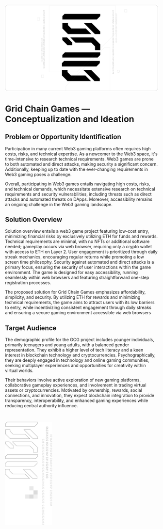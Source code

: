 ![Grid Chain Games Banner](https://github.com/ATrnd/GridChainGames/blob/main/_img/GCG_banner_0.1.png?raw=true)

# Grid Chain Games — Conceptualization and Ideation

## Problem or Opportunity Identification

Participation in many current Web3 gaming platforms often requires high costs, risks, and technical expertise.
As a newcomer to the Web3 space, it's time-intensive to research technical requirements.
Web3 games are prone to both automated and direct attacks, making security a significant concern.
Additionally, keeping up to date with the ever-changing requirements in Web3 gaming poses a challenge.

Overall, participating in Web3 games entails navigating high costs, risks, and technical demands,
which necessitate extensive research on technical requirements and security vulnerabilities,
including threats such as direct attacks and automated threats on DApps.
Moreover, accessibility remains an ongoing challenge in the Web3 gaming landscape.

## Solution Overview

Solution overview entails a web3 game project featuring low-cost entry, minimizing financial risks by exclusively utilizing ETH for funds and rewards.
Technical requirements are minimal, with no NFTs or additional software needed; gameplay occurs via web browser, requiring only a crypto wallet with access to ETH on Layer 2.
User engagement is prioritized through daily streak mechanics, encouraging regular returns while promoting a low screen time philosophy.
Security against automated and direct attacks is a primary focus, ensuring the security of user interactions within the game environment.
The game is designed for easy accessibility, running seamlessly within web browsers and featuring straightforward one-step registration processes.

The proposed solution for Grid Chain Games emphasizes affordability, simplicity, and security.
By utilizing ETH for rewards and minimizing technical requirements, the game aims to attract users with its low barriers to entry,
while incentivizing consistent engagement through daily streaks and ensuring a secure gaming environment accessible via web browsers

## Target Audience

The demographic profile for the GCG project includes younger individuals, primarily teenagers and young adults, with a balanced gender representation.
They exhibit a higher level of tech literacy and a keen interest in blockchain technology and cryptocurrencies.
Psychographically, they are deeply engaged in technology and online gaming communities, seeking multiplayer experiences
and opportunities for creativity within virtual worlds.

Their behaviors involve active exploration of new gaming platforms, collaborative gameplay experiences, and involvement in trading virtual assets or cryptocurrencies.
Motivated by ownership, rewards, social connections, and innovation, they expect blockchain integration to provide transparency,
interoperability, and enhanced gaming experiences while reducing central authority influence.

<br>

![Grid Chain Games Footer](https://github.com/ATrnd/GridChainGames/blob/main/_img/GCG_footer_0.2.png?raw=true)

